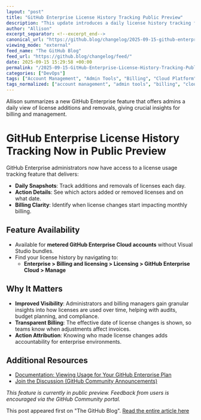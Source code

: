 ```yaml
---
layout: "post"
title: "GitHub Enterprise License History Tracking Public Preview"
description: "This update introduces a daily license history tracking feature for GitHub Enterprise Cloud admins. It provides clear visibility into license additions, removals, and billing impact. The new dashboard enables administrators and billing managers to monitor license usage trends, understand who made changes, and see effective bill dates, streamlining account management for enterprise customers."
author: "Allison"
excerpt_separator: <!--excerpt_end-->
canonical_url: "https://github.blog/changelog/2025-09-15-github-enterprise-license-history-tracking-now-available-in-public-preview"
viewing_mode: "external"
feed_name: "The GitHub Blog"
feed_url: "https://github.blog/changelog/feed/"
date: 2025-09-15 15:29:58 +00:00
permalink: "/2025-09-15-GitHub-Enterprise-License-History-Tracking-Public-Preview.html"
categories: ["DevOps"]
tags: ["Account Management", "Admin Tools", "Billing", "Cloud Platform", "DevOps", "Enterprise Management", "Enterprise Management Tools", "GitHub Enterprise", "License History", "License Management", "News", "Release Preview", "Usage Tracking"]
tags_normalized: ["account management", "admin tools", "billing", "cloud platform", "devops", "enterprise management", "enterprise management tools", "github enterprise", "license history", "license management", "news", "release preview", "usage tracking"]
---
```


Allison summarizes a new GitHub Enterprise feature that offers admins a daily view of license additions and removals, giving crucial insights for billing and management.<!--excerpt_end-->

# GitHub Enterprise License History Tracking Now in Public Preview

GitHub Enterprise administrators now have access to a license usage tracking feature that delivers:

- **Daily Snapshots**: Track additions and removals of licenses each day.
- **Action Details**: See which actors added or removed licenses and on what date.
- **Billing Clarity**: Identify when license changes start impacting monthly billing.

## Feature Availability

- Available for **metered GitHub Enterprise Cloud accounts** without Visual Studio bundles.
- Find your license history by navigating to:
  - **Enterprise > Billing and licensing > Licensing > GitHub Enterprise Cloud > Manage**

## Why It Matters

- **Improved Visibility**: Administrators and billing managers gain granular insights into how licenses are used over time, helping with audits, budget planning, and compliance.
- **Transparent Billing**: The effective date of license changes is shown, so teams know when adjustments affect invoices.
- **Action Attribution**: Knowing who made license changes adds accountability for enterprise environments.

## Additional Resources

- [Documentation: Viewing Usage for Your GitHub Enterprise Plan](https://docs.github.com/en/billing/how-tos/manage-plan-and-licenses/view-enterprise-usage)
- [Join the Discussion (GitHub Community Announcements)](https://github.com/orgs/community/discussions/categories/announcements)

*This feature is currently in public preview. Feedback from users is encouraged via the GitHub Community portal.*

This post appeared first on "The GitHub Blog". [Read the entire article here](https://github.blog/changelog/2025-09-15-github-enterprise-license-history-tracking-now-available-in-public-preview)
